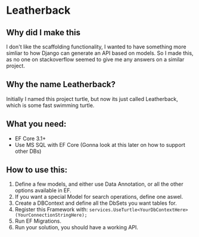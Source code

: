 # Leatherback

## Why did I make this
I don't like the scaffolding functionality, I wanted to have something more simliar to how Django can generate an API based on models.
So I made this, as no one on stackoverflow seemed to give me any answers on a similar project.

## Why the name Leatherback?

Initially I named this project turtle, but now its just called Leatherback, which is some fast swimming turtle.

## What you need:
- EF Core 3.1+ 
- Use MS SQL with EF Core (Gonna look at this later on how to support other DBs)



## How to use this:

1) Define a few models, and either use Data Annotation, or all the other options available in EF.
2) If you want a special Model for search operations, define one aswel.
3) Create a DBContext and define all the DbSets you want tables for.
4) Register this Framework with:
       ```services.UseTurtle<YourDbContextHere>(YourConnectionStringHere);```
5) Run EF Migrations.
6) Run your solution, you should have a working API.
  
